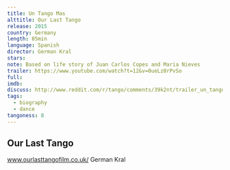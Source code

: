 ```yaml
---
title: Un Tango Mas
alttitle: Our Last Tango
release: 2015
country: Germany
length: 85min
language: Spanish
director: German Kral
stars:
note: Based on life story of Juan Carlos Copes and Maria Nieves
trailer: https://www.youtube.com/watch?t=12&v=0ueLz8rPvSo
full:
imdb:
discuss: http://www.reddit.com/r/tango/comments/39k2nt/trailer_un_tango_mas_our_last_tango_85min_germany/
tags:
  - biography
  - dance
tangoness: 8
---
```


## Our Last Tango
www.ourlasttangofilm.co.uk/
German Kral